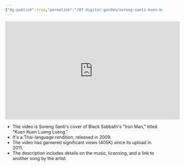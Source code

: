 ```yaml
---
{"dg-publish":true,"permalink":"/07-digital-garden/soreng-santi-kuen-kuen-lueng-lueng-black-sabbath-s-iron-man/","title":"Soreng Santi - Kuen Kuen Lueng Lueng (Black Sabbath's \"Iron Man\")","tags":["videos","favorites"],"updated":"2025-04-08T19:42:24.877-07:00"}
---
```


<iframe width="560" height="315" src="https://www.youtube.com/embed/At8Zwo2myZc?si=FIHeo1l2nOeaCK1r" title="YouTube video player" frameborder="0" allow="accelerometer; autoplay; clipboard-write; encrypted-media; gyroscope; picture-in-picture; web-share" referrerpolicy="strict-origin-when-cross-origin" allowfullscreen></iframe>

- The video is Soreng Santi's cover of Black Sabbath's "Iron Man," titled "Kuen Kuen Lueng Lueng."
- It's a Thai-language rendition, released in 2009.
- The video has garnered significant views (405K) since its upload in 2011.
- The description includes details on the music, licensing, and a link to another song by the artist.
